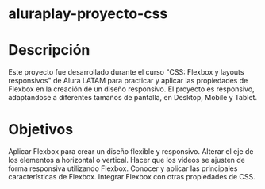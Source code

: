 # aluraplay-proyecto-css

# Descripción
Este proyecto fue desarrollado durante el curso "CSS: Flexbox y layouts responsivos" de Alura LATAM para practicar y aplicar las propiedades de Flexbox en la creación de un diseño responsivo.
El proyecto es responsivo, adaptándose a diferentes tamaños de pantalla, en Desktop, Mobile y Tablet. 
# Objetivos
Aplicar Flexbox para crear un diseño flexible y responsivo.
Alterar el eje de los elementos a horizontal o vertical.
Hacer que los videos se ajusten de forma responsiva utilizando Flexbox.
Conocer y aplicar las principales características de Flexbox.
Integrar Flexbox con otras propiedades de CSS.
